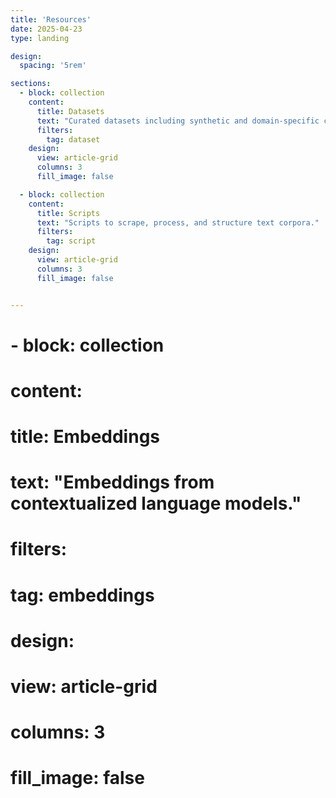 ```yaml
---
title: 'Resources'
date: 2025-04-23
type: landing

design:
  spacing: '5rem'

sections:
  - block: collection
    content:
      title: Datasets
      text: "Curated datasets including synthetic and domain-specific corpora."
      filters:
        tag: dataset
    design:
      view: article-grid
      columns: 3
      fill_image: false

  - block: collection
    content:
      title: Scripts
      text: "Scripts to scrape, process, and structure text corpora."
      filters:
        tag: script
    design:
      view: article-grid
      columns: 3
      fill_image: false


---
```


#  - block: collection
#    content:
#      title: Embeddings
#      text: "Embeddings from contextualized language models."
#      filters:
#        tag: embeddings
#    design:
#      view: article-grid
#      columns: 3
#      fill_image: false